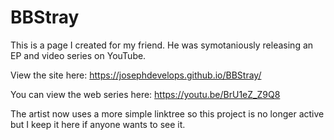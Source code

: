 # BBStray

This is a page I created for my friend. He was symotaniously releasing an EP and video series on YouTube. 

View the site here: https://josephdevelops.github.io/BBStray/

You can view the web series here: https://youtu.be/BrU1eZ_Z9Q8

The artist now uses a more simple linktree so this project is no longer active but I keep it here if anyone wants to see it.
